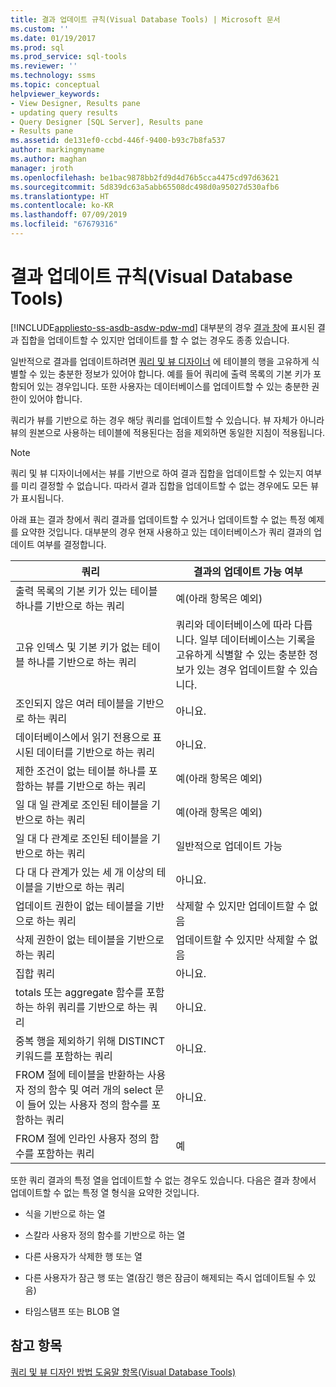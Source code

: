 ```yaml
---
title: 결과 업데이트 규칙(Visual Database Tools) | Microsoft 문서
ms.custom: ''
ms.date: 01/19/2017
ms.prod: sql
ms.prod_service: sql-tools
ms.reviewer: ''
ms.technology: ssms
ms.topic: conceptual
helpviewer_keywords:
- View Designer, Results pane
- updating query results
- Query Designer [SQL Server], Results pane
- Results pane
ms.assetid: de131ef0-ccbd-446f-9400-b93c7b8fa537
author: markingmyname
ms.author: maghan
manager: jroth
ms.openlocfilehash: be1bac9878bb2fd9d4d76b5cca4475cd97d63621
ms.sourcegitcommit: 5d839dc63a5abb65508dc498d0a95027d530afb6
ms.translationtype: HT
ms.contentlocale: ko-KR
ms.lasthandoff: 07/09/2019
ms.locfileid: "67679316"
---
```

# <a name="rules-for-updating-results-visual-database-tools"></a>결과 업데이트 규칙(Visual Database Tools)
[!INCLUDE[appliesto-ss-asdb-asdw-pdw-md](../../includes/appliesto-ss-asdb-asdw-pdw-md.md)]
대부분의 경우 [결과 창](../../ssms/visual-db-tools/results-pane-visual-database-tools.md)에 표시된 결과 집합을 업데이트할 수 있지만 업데이트를 할 수 없는 경우도 종종 있습니다.  
  
일반적으로 결과를 업데이트하려면 [쿼리 및 뷰 디자이너](../../ssms/visual-db-tools/query-and-view-designer-tools-visual-database-tools.md) 에 테이블의 행을 고유하게 식별할 수 있는 충분한 정보가 있어야 합니다. 예를 들어 쿼리에 출력 목록의 기본 키가 포함되어 있는 경우입니다. 또한 사용자는 데이터베이스를 업데이트할 수 있는 충분한 권한이 있어야 합니다.  
  
쿼리가 뷰를 기반으로 하는 경우 해당 쿼리를 업데이트할 수 있습니다. 뷰 자체가 아니라 뷰의 원본으로 사용하는 테이블에 적용된다는 점을 제외하면 동일한 지침이 적용됩니다.  
  
> [!NOTE]  
> 쿼리 및 뷰 디자이너에서는 뷰를 기반으로 하여 결과 집합을 업데이트할 수 있는지 여부를 미리 결정할 수 없습니다. 따라서 결과 집합을 업데이트할 수 없는 경우에도 모든 뷰가 표시됩니다.  
  
아래 표는 결과 창에서 쿼리 결과를 업데이트할 수 있거나 업데이트할 수 없는 특정 예제를 요약한 것입니다. 대부분의 경우 현재 사용하고 있는 데이터베이스가 쿼리 결과의 업데이트 여부를 결정합니다.  
  
|쿼리|결과의 업데이트 가능 여부|  
|---------|---------------------------|  
|출력 목록의 기본 키가 있는 테이블 하나를 기반으로 하는 쿼리|예(아래 항목은 예외)|  
|고유 인덱스 및 기본 키가 없는 테이블 하나를 기반으로 하는 쿼리|쿼리와 데이터베이스에 따라 다릅니다. 일부 데이터베이스는 기록을 고유하게 식별할 수 있는 충분한 정보가 있는 경우 업데이트할 수 있습니다.|  
|조인되지 않은 여러 테이블을 기반으로 하는 쿼리|아니요.|  
|데이터베이스에서 읽기 전용으로 표시된 데이터를 기반으로 하는 쿼리|아니요.|  
|제한 조건이 없는 테이블 하나를 포함하는 뷰를 기반으로 하는 쿼리|예(아래 항목은 예외)|  
|일 대 일 관계로 조인된 테이블을 기반으로 하는 쿼리|예(아래 항목은 예외)|  
|일 대 다 관계로 조인된 테이블을 기반으로 하는 쿼리|일반적으로 업데이트 가능|  
|다 대 다 관계가 있는 세 개 이상의 테이블을 기반으로 하는 쿼리|아니요.|  
|업데이트 권한이 없는 테이블을 기반으로 하는 쿼리|삭제할 수 있지만 업데이트할 수 없음|  
|삭제 권한이 없는 테이블을 기반으로 하는 쿼리|업데이트할 수 있지만 삭제할 수 없음|  
|집합 쿼리|아니요.|  
|totals 또는 aggregate 함수를 포함하는 하위 쿼리를 기반으로 하는 쿼리|아니요.|  
|중복 행을 제외하기 위해 DISTINCT 키워드를 포함하는 쿼리|아니요.|  
|FROM 절에 테이블을 반환하는 사용자 정의 함수 및 여러 개의 select 문이 들어 있는 사용자 정의 함수를 포함하는 쿼리|아니요.|  
|FROM 절에 인라인 사용자 정의 함수를 포함하는 쿼리|예|  
  
또한 쿼리 결과의 특정 열을 업데이트할 수 없는 경우도 있습니다. 다음은 결과 창에서 업데이트할 수 없는 특정 열 형식을 요약한 것입니다.  
  
-   식을 기반으로 하는 열  
  
-   스칼라 사용자 정의 함수를 기반으로 하는 열  
  
-   다른 사용자가 삭제한 행 또는 열  
  
-   다른 사용자가 잠근 행 또는 열(잠긴 행은 잠금이 해제되는 즉시 업데이트될 수 있음)  
  
-   타임스탬프 또는 BLOB 열  
  
## <a name="see-also"></a>참고 항목  
[쿼리 및 뷰 디자인 방법 도움말 항목&#40;Visual Database Tools&#41;](../../ssms/visual-db-tools/design-queries-and-views-how-to-topics-visual-database-tools.md)  
  
